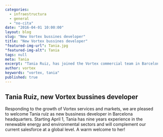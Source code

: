 ```yaml
---
categories: 
  - infraestructura
  - general
  - "no-cita"
date: "2016-04-01 10:00:00"
layout: blog
slug: "New Vortex bussines developer"
title: "New Vortex bussines developer"
"featured-img-url": Tania.jpg
"featured-img-alt": Tania
tags: null
meta: Tania
excerpt: "Tania Ruiz, has joined the Vortex commercial team in Barcelona. Tania has nine years experience in the renewable energy and environmental sectors and will complement our current salesforce."
author: vortex
keywords: "vortex, tania"
published: true
---
```


##  Tania Ruiz, new Vortex bussines developer

Responding to the growth of Vortex services and markets, we are pleased to welcome Tania ruiz as new bussiness developer in Barcelona headquarters. Starting April 1, Tania has nine years experience in the renewable energy and environmental sectors and will complement our current salesforce at a global level. A warm welcome to her!
